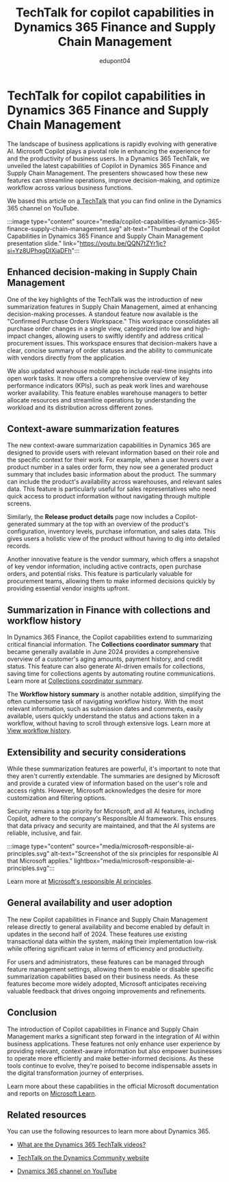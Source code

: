 ﻿---
title: TechTalk for copilot capabilities in Dynamics 365 Finance and Supply Chain Management
description: Summary of TechTalk video that talks about new summary features and other uses of Copilot in Dynamics 365 Finance and Supply Chain Management. 
ms.date: 09/06/2024
ms.topic: conceptual
author: edupont04
ms.author: edupont
ai-usage: ai-assisted
---

# TechTalk for copilot capabilities in Dynamics 365 Finance and Supply Chain Management

The landscape of business applications is rapidly evolving with generative AI. Microsoft Copilot plays a pivotal role in enhancing the experience for and the productivity of business users. In a Dynamics 365 TechTalk, we unveiled the latest capabilities of Copilot in Dynamics 365 Finance and Supply Chain Management. The presenters showcased how these new features can streamline operations, improve decision-making, and optimize workflow across various business functions.

We based this article on [a TechTalk](https://youtu.be/QQN7tZYr1jc?si=Yz8UPhqgDIXjaDFh) that you can find online in the Dynamics 365 channel on YouTube.  

:::image type="content" source="media/copilot-capabilities-dynamics-365-finance-supply-chain-management.svg" alt-text="Thumbnail of the Copilot Capabilities in Dynamics 365 Finance and Supply Chain Management presentation slide." link="https://youtu.be/QQN7tZYr1jc?si=Yz8UPhqgDIXjaDFh":::

## Enhanced decision-making in Supply Chain Management

One of the key highlights of the TechTalk was the introduction of new summarization features in Supply Chain Management, aimed at enhancing decision-making processes. A standout feature now available is the "Confirmed Purchase Orders Workspace." This workspace consolidates all purchase order changes in a single view, categorized into low and high-impact changes, allowing users to swiftly identify and address critical procurement issues. This workspace ensures that decision-makers have a clear, concise summary of order statuses and the ability to communicate with vendors directly from the application.

We also updated warehouse mobile app to include real-time insights into open work tasks. It now offers a comprehensive overview of key performance indicators (KPIs), such as peak work lines and warehouse worker availability. This feature enables warehouse managers to better allocate resources and streamline operations by understanding the workload and its distribution across different zones.

## Context-aware summarization features

The new context-aware summarization capabilities in Dynamics 365 are designed to provide users with relevant information based on their role and the specific context for their work. For example, when a user hovers over a product number in a sales order form, they now see a generated product summary that includes basic information about the product. The summary can include the product's availability across warehouses, and relevant sales data. This feature is particularly useful for sales representatives who need quick access to product information without navigating through multiple screens.

Similarly, the **Release product details** page now includes a Copilot-generated summary at the top with an overview of the product's configuration, inventory levels, purchase information, and sales data. This gives users a holistic view of the product without having to dig into detailed records.

Another innovative feature is the vendor summary, which offers a snapshot of key vendor information, including active contracts, open purchase orders, and potential risks. This feature is particularly valuable for procurement teams, allowing them to make informed decisions quickly by providing essential vendor insights upfront.

## Summarization in Finance with collections and workflow history

In Dynamics 365 Finance, the Copilot capabilities extend to summarizing critical financial information. The **Collections coordinator summary** that became generally available in June 2024 provides a comprehensive overview of a customer's aging amounts, payment history, and credit status. This feature can also generate AI-driven emails for collections, saving time for collections agents by automating routine communications. Learn more at [Collections coordinator summary](/dynamics365/finance/accounts-receivable/collectionscoordinatorsummary).

The **Workflow history summary** is another notable addition, simplifying the often cumbersome task of navigating workflow history. With the most relevant information, such as submission dates and comments, easily available, users quickly understand the status and actions taken in a workflow, without having to scroll through extensive logs. Learn more at [View workflow history](/dynamics365/fin-ops-core/fin-ops/organization-administration/tasks/view-workflow-history?context=%2Fdynamics365%2Fcontext%2Ffinance).  

## Extensibility and security considerations

While these summarization features are powerful, it's important to note that they aren't currently extendable. The summaries are designed by Microsoft and provide a curated view of information based on the user's role and access rights. However, Microsoft acknowledges the desire for more customization and filtering options.

Security remains a top priority for Microsoft, and all AI features, including Copilot, adhere to the company's Responsible AI framework. This ensures that data privacy and security are maintained, and that the AI systems are reliable, inclusive, and fair.

:::image type="content" source="media/microsoft-responsible-ai-principles.svg" alt-text="Screenshot of the six principles for responsible AI that Microsoft applies." lightbox="media/microsoft-responsible-ai-principles.svg":::

Learn more at [Microsoft's responsible AI principles](https://www.microsoft.com/ai/responsible-ai?activetab=pivot1%3aprimaryr6).

## General availability and user adoption

The new Copilot capabilities in Finance and Supply Chain Management release directly to general availability and become enabled by default in updates in the second half of 2024. These features use existing transactional data within the system, making their implementation low-risk while offering significant value in terms of efficiency and productivity.

For users and administrators, these features can be managed through feature management settings, allowing them to enable or disable specific summarization capabilities based on their business needs. As these features become more widely adopted, Microsoft anticipates receiving valuable feedback that drives ongoing improvements and refinements.

## Conclusion

The introduction of Copilot capabilities in Finance and Supply Chain Management marks a significant step forward in the integration of AI within business applications. These features not only enhance user experience by providing relevant, context-aware information but also empower businesses to operate more efficiently and make better-informed decisions. As these tools continue to evolve, they're poised to become indispensable assets in the digital transformation journey of enterprises.

Learn more about these capabilities in the official Microsoft documentation and reports on [Microsoft Learn](/dynamics365/fin-ops-core/fin-ops/copilot/copilot-for-finance-operations).

## Related resources

You can use the following resources to learn more about Dynamics 365.

- [What are the Dynamics 365 TechTalk videos?](/dynamics365/guidance/roles/techtalk-videos)

- [TechTalk on the Dynamics Community website](https://community.dynamics.com/videos/)

- [Dynamics 365 channel on YouTube](https://www.youtube.com/channel/UC5QxCcXhFFixs1nfmOpJlvQ)
